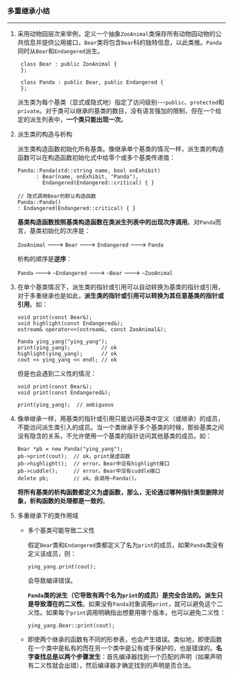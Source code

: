 ### 多重继承小结
----------------
1. 采用动物园层次来举例，定义一个抽象`ZooAnimal`类保存所有动物园动物的公共信息并提供公用接口，`Bear`类将包含`Bear`科的独特信息，以此类推。`Panda`同时从`Bear`和`Endangered`派生。

		class Bear : public ZonAnimal {
		};
	   
		class Panda : public Bear, public Endangered {
		};
   
   派生类为每个基类（显式或隐式地）指定了访问级别---`public`、`protected`和`private`。对于类可以继承的基类的数目，没有语言强加的限制，但在一个给定的派生列表中，**一个类只能出现一次**。
   
2. 派生类的构造与析构

   派生类构造函数初始化所有基类。像继承单个基类的情况一样，派生类的构造函数可以在构造函数初始化式中给零个或多个基类传递值：
	
	   Panda::Panda(std::string name, bool onExhibit)
	         : Bear(name, onExhibit, "Panda"),
	           Endangered(Endangered::critical) { }
	         
       // 隐式调用Bear的默认构造函数
       Panda::Panda()
	   : Endangered(Endangered::critical) { }
 	       
   **基类构造函数按照基类构造函数在类派生列表中的出现次序调用**。对`Panda`而言，基类初始化的次序是：
   
   `ZooAnimal` ---> `Bear` ---> `Endangered` ---> `Panda`
   
   析构的顺序是**逆序**：
   
   `Panda` ---> `~Endangered` ---> `~Bear` ---> `~ZooAnimal`
   
3. 在单个基类情况下，派生类的指针或引用可以自动转换为基类的指针或引用，对于多重继承也是如此，**派生类的指针或引用可以转换为其任意基类的指针或引用**。如：
	
       void print(const Bear&);
       void highlight(const Endangered&);
       ostream& operator<<(ostream&, const ZooAnimal&);
	   
       Panda ying_yang("ying_yang");
       print(ying_yang);          // ok
       highlight(ying_yang);      // ok
       cout << ying_yang << endl; // ok
 
   但是也会遇到二义性的情况：
     
       void print(const Bear&);
       void print(const Endangered&);
   	   
       print(ying_yang);  // ambiguous

4. 像单继承一样，用基类的指针或引用只能访问基类中定义（或继承）的成员，不能访问派生类引入的成员。当一个类继承于多个基类的时候，那些基类之间没有隐含的关系，不允许使用一个基类的指针访问其他基类的成员。如：

       Bear *pb = new Panda("ying_yang");
       pb->print(cout);  // ok，print是虚函数
       pb->highlight();  // error。Bear中没有highlight接口
       pb->cuddle();     // error。Bear中没有cuddle接口
       delete pb;        // ok。会调用~Panda()。
   
   **将所有基类的析构函数都定义为虚函数，那么，无论通过哪种指针类型删除对象，析构函数的处理都是一致的**。
   
5. 多重继承下的类作用域

   - 多个基类可能导致二义性
   
     假定`Bear`类和`Endangered`类都定义了名为`print`的成员，如果`Panda`类没有定义该成员，则：
  
         ying_yang.print(cout);
     会导致编译错误。
     
     **`Panda`类的派生（它导致有两个名为`print`的成员）是完全合法的。派生只是导致潜在的二义性**。如果没有`Panda`对象调用`print`，就可以避免这个二义性。如果每个`print`调用明确指出想要用哪个版本，也可以避免二义性：
     
         ying_yang.Bear::print(cout);
      
   - 即使两个继承的函数有不同的形参表，也会产生错误。类似地，即使函数在一个类中是私有的而在另一个类中是公有或手保护的，也是错误的。**名字查找总是以两个步骤发生**：首先编译器找到一个匹配的声明（如果声明有二义性就会出错），然后编译器才确定找到的声明是否合法。
